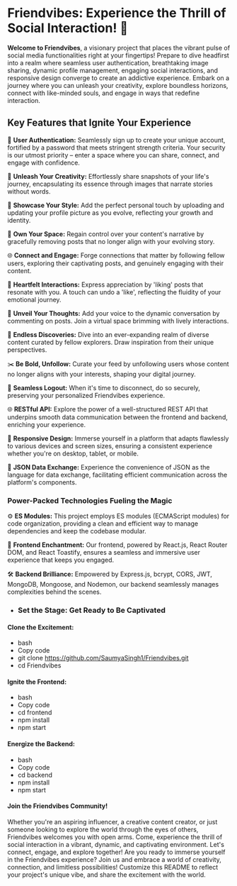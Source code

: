 # Friendvibes: Experience the Thrill of Social Interaction! 🚀

**Welcome to Friendvibes**, a visionary project that places the vibrant pulse of social media functionalities right at your fingertips! Prepare to dive headfirst into a realm where seamless user authentication, breathtaking image sharing, dynamic profile management, engaging social interactions, and responsive design converge to create an addictive experience. Embark on a journey where you can unleash your creativity, explore boundless horizons, connect with like-minded souls, and engage in ways that redefine interaction.

## Key Features that Ignite Your Experience

🔐 **User Authentication:** Seamlessly sign up to create your unique account, fortified by a password that meets stringent strength criteria. Your security is our utmost priority – enter a space where you can share, connect, and engage with confidence.

📸 **Unleash Your Creativity:** Effortlessly share snapshots of your life's journey, encapsulating its essence through images that narrate stories without words.

💫 **Showcase Your Style:** Add the perfect personal touch by uploading and updating your profile picture as you evolve, reflecting your growth and identity.

🔑 **Own Your Space:** Regain control over your content's narrative by gracefully removing posts that no longer align with your evolving story.

🌐 **Connect and Engage:** Forge connections that matter by following fellow users, exploring their captivating posts, and genuinely engaging with their content.

💖 **Heartfelt Interactions:** Express appreciation by 'liking' posts that resonate with you. A touch can undo a 'like', reflecting the fluidity of your emotional journey.

💬 **Unveil Your Thoughts:** Add your voice to the dynamic conversation by commenting on posts. Join a virtual space brimming with lively interactions.

🌟 **Endless Discoveries:** Dive into an ever-expanding realm of diverse content curated by fellow explorers. Draw inspiration from their unique perspectives.

✂️ **Be Bold, Unfollow:** Curate your feed by unfollowing users whose content no longer aligns with your interests, shaping your digital journey.

🚪 **Seamless Logout:** When it's time to disconnect, do so securely, preserving your personalized Friendvibes experience.

🌐 **RESTful API:** Explore the power of a well-structured REST API that underpins smooth data communication between the frontend and backend, enriching your experience.

📱 **Responsive Design:** Immerse yourself in a platform that adapts flawlessly to various devices and screen sizes, ensuring a consistent experience whether you're on desktop, tablet, or mobile.

🔗 **JSON Data Exchange:** Experience the convenience of JSON as the language for data exchange, facilitating efficient communication across the platform's components.

### Power-Packed Technologies Fueling the Magic

⚙️ **ES Modules:** This project employs ES modules (ECMAScript modules) for code organization, providing a clean and efficient way to manage dependencies and keep the codebase modular.

🎨 **Frontend Enchantment:** Our frontend, powered by React.js, React Router DOM, and React Toastify, ensures a seamless and immersive user experience that keeps you engaged.

🛠️ **Backend Brilliance:** Empowered by Express.js, bcrypt, CORS, JWT, MongoDB, Mongoose, and Nodemon, our backend seamlessly manages complexities behind the scenes.

- ### Set the Stage: Get Ready to Be Captivated
#### Clone the Excitement:
+ bash
+ Copy code
+ git clone https://github.com/SaumyaSingh1/Friendvibes.git
+ cd Friendvibes

#### Ignite the Frontend:
+ bash
+ Copy code
+ cd frontend
+ npm install
+ npm start

#### Energize the Backend:
+ bash
+ Copy code
+ cd backend
+ npm install
+ npm start
#### Join the Friendvibes Community!
Whether you're an aspiring influencer, a creative content creator, or just someone looking to explore the world through the eyes of others, Friendvibes welcomes you with open arms. Come, experience the thrill of social interaction in a vibrant, dynamic, and captivating environment. Let's connect, engage, and explore together!
Are you ready to immerse yourself in the Friendvibes experience? Join us and embrace a world of creativity, connection, and limitless possibilities! Customize this README to reflect your project's unique vibe, and share the excitement with the world.




